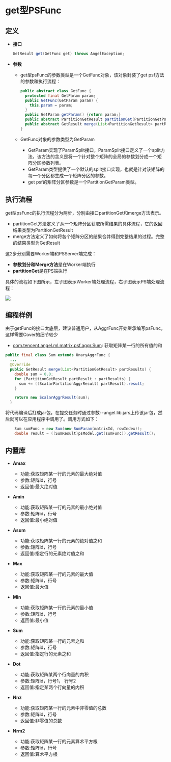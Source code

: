 # get型PSFunc

## **定义**

* **接口**
	
	```Java
	GetResult get(GetFunc get) throws AngelException;
	```

* **参数**
	* get型psFunc的参数类型是一个GetFunc对象，该对象封装了get psf方法的参数和执行流程：

		```Java
		public abstract class GetFunc {
		  protected final GetParam param;
		  public GetFunc(GetParam param) {
		    this.param = param;
		  }
		  public GetParam getParam() {return param;}
		  public abstract PartitionGetResult partitionGet(PartitionGetParam partParam);
		  public abstract GetResult merge(List<PartitionGetResult> partResults);
		}
		``` 

	* GetFunc对象的参数类型为GetParam
		* GetParam实现了ParamSplit接口，ParamSplit接口定义了一个split方法，该方法的含义是将一个针对整个矩阵的全局的参数划分成一个矩阵分区参数列表。
		* GetParam类型提供了一个默认的split接口实现，也就是针对该矩阵的每一个分区都生成一个矩阵分区的参数。 
		* get psf的矩阵分区参数是一个PartitionGetParam类型。


## 执行流程

get型psFunc的执行流程分为两步，分别由接口partitionGet和merge方法表示。
	
*  partitionGet方法定义了从一个矩阵分区获取所需结果的具体流程，它的返回结果类型为PartitionGetResult
* merge方法定义了如何将各个矩阵分区的结果合并得到完整结果的过程。完整的结果类型为GetResult

这2步分别需要Worker端和PSServer端完成：
	
* **参数划分和Merge方法**是在Worker端执行
* **partitionGet**是在PS端执行
 
具体的流程如下图所示，左子图表示Worker端处理流程，右子图表示PS端处理流程：

![][1]


## 编程样例

由于getFunc的接口太底层，建议普通用户，从AggrFunc开始继承编写psFunc，这样需要Cover的细节较少

* [com.tencent.angel.ml.matrix.psf.aggr.Sum](https://github.com/Tencent/angel/blob/master/angel-ps/psf/src/main/java/com/tencent/angel/ml/matrix/psf/aggr/Sum.java): 获取矩阵某一行的所有值的和



```Java
public final class Sum extends UnaryAggrFunc {
  ...
  @Override
  public GetResult merge(List<PartitionGetResult> partResults) {
    double sum = 0.0;
    for (PartitionGetResult partResult : partResults) {
      sum += ((ScalarPartitionAggrResult) partResult).result;
    }

    return new ScalarAggrResult(sum);
  }
```

将代码编译后打成jar包，在提交任务时通过参数--angel.lib.jars上传该jar包，然后就可以在应用程序中调用了。调用方式如下：

```Java
	Sum sumFunc = new Sum(new SumParam(matrixId, rowIndex));
	double result = ((SumResult)psModel.get(sumFunc)).getResult();
```


## 内置库

* **Amax**
	* 功能:获取矩阵某一行的元素的最大绝对值
	* 参数:矩阵id，行号
	* 返回值:最大绝对值

* **Amin**

	* 功能:获取矩阵某一行的元素的最小绝对值
	* 参数:矩阵id，行号
	* 返回值:最小绝对值

* **Asum**
	* 功能:获取矩阵某一行的元素的绝对值之和
	* 参数:矩阵id，行号
	* 返回值:指定行的元素绝对值之和

* **Max**
	* 功能:获取矩阵某一行的元素的最大值
	* 参数:矩阵id，行号
	* 返回值:最大值

* **Min**
	* 功能:获取矩阵某一行的元素的最小值
	* 参数:矩阵id，行号
	* 返回值:最小值

* **Sum**
	* 功能:获取矩阵某一行的元素之和
	* 参数:矩阵id，行号
	* 返回值:指定行的元素之和

* **Dot**
	* 功能:获取矩阵某两个行向量的内积
	* 参数:矩阵id，行号1， 行号2
	* 返回值:指定某两个行向量的内积

* **Nnz**
	* 功能:获取矩阵某一行的元素中非零值的总数
	* 参数:矩阵id，行号
	* 返回值:非零值的总数

* **Nrm2**
	* 功能:获取矩阵某一行的元素算术平方根
	* 参数:矩阵id，行号
	* 返回值:算术平方根


  [1]: ../img/psf_get.png
